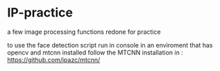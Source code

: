 # IP-practice
a few image processing functions redone for practice

to use the face detection script run in console in an enviroment that has opencv and mtcnn installed
follow the MTCNN installation in : https://github.com/ipazc/mtcnn/

